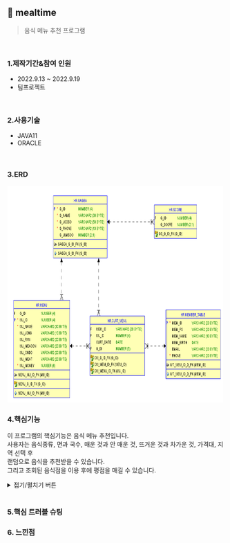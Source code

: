 ## :pushpin: mealtime
>음식 메뉴 추천 프로그램 


</br>

### 1.제작기간&참여 인원
* 2022.9.13 ~ 2022.9.19   
* 팀프로젝트

</br>

### 2.사용기술
* JAVA11   
* ORACLE

</br>

### 3.ERD
<img src="./ERD.png" width="500" height="500">

</br>

### 4.핵심기능
이 프로그램의 핵심기능은 음식 메뉴 추천입니다.    
사용자는 음식종류, 면과 국수, 매운 것과 안 매운 것, 뜨거운 것과 차가운 것, 가격대, 지역 선택 후    
랜덤으로 음식을 추천받을 수 있습니다.    
그리고 조회된 음식점을 이용 후에 평점을 매길 수 있습니다.   
   
<details>
<summary>접기/펼치기 버튼</summary>
<div markdown="1">

안에 있다   

</div>
</details>   

</br>

### 5.핵심 트러블 슈팅 

### 6. 느낀점



